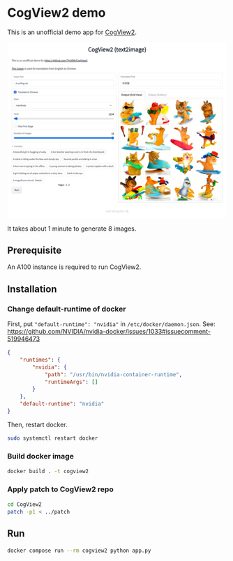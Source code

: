 # CogView2 demo
This is an unofficial demo app for [CogView2](https://github.com/THUDM/CogView2).

![screenshot](assets/screenshot.jpg)

It takes about 1 minute to generate 8 images.

## Prerequisite
An A100 instance is required to run CogView2.

## Installation
### Change default-runtime of docker
First, put `"default-runtime": "nvidia"` in `/etc/docker/daemon.json`.
See: https://github.com/NVIDIA/nvidia-docker/issues/1033#issuecomment-519946473
```json
{
    "runtimes": {
        "nvidia": {
            "path": "/usr/bin/nvidia-container-runtime",
            "runtimeArgs": []
        }
    },
    "default-runtime": "nvidia"
}
```

Then, restart docker.
```bash
sudo systemctl restart docker
```

### Build docker image
```bash
docker build . -t cogview2
```

### Apply patch to CogView2 repo
```bash
cd CogView2
patch -p1 < ../patch
```

## Run
```bash
docker compose run --rm cogview2 python app.py
```
